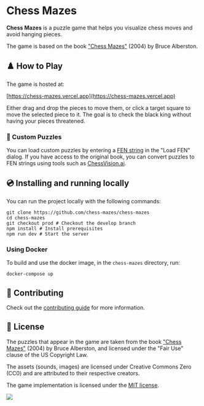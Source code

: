 # Chess Mazes

**Chess Mazes** is a puzzle game that helps you visualize chess moves and avoid hanging pieces.

The game is based on the book ["Chess Mazes"](https://www.amazon.com/Chess-Mazes-Kind-Puzzle-Everyone/dp/1888690232) (2004) by Bruce Alberston.

## ♟️ How to Play

The game is hosted at:

[https://chess-mazes.vercel.app](https://chess-mazes.vercel.app)

Either drag and drop the pieces to move them, or click a target square to move the selected piece to it. The goal is to check the black king without having your pieces threatened.

### 🧩 Custom Puzzles

You can load custom puzzles by entering a [FEN string](https://en.wikipedia.org/wiki/Forsyth%E2%80%93Edwards_Notation) in the "Load FEN" dialog. If you have access to the original book, you can convert puzzles to FEN strings using tools such as [ChessVision.ai](https://chessvision.ai/).

## 💿 Installing and running locally

You can run the project locally with the following commands:

```
git clone https://github.com/chess-mazes/chess-mazes
cd chess-mazes
git checkout prod # Checkout the develop branch
npm install # Install prerequisites
npm run dev # Start the server
```

### Using Docker

To build and use the docker image, in the `chess-mazes` directory, run:

```
docker-compose up
```

## 🤝 Contributing

Check out the [contributing guide](CONTRIBUTING.md) for more information.

## 📜 License

The puzzles that appear in the game are taken from the book ["Chess Mazes"](https://www.amazon.com/Chess-Mazes-Kind-Puzzle-Everyone/dp/1888690232) (2004) by Bruce Alberston, and licensed under the "Fair Use" clause of the US Copyright Law.

The assets (sounds, images) are licensed under Creative Commons Zero (CC0) and are attributed to their respective creators.

The game implementation is licensed under the [MIT license](https://opensource.org/license/mit/).

![](https://images.ctfassets.net/e5382hct74si/78Olo8EZRdUlcDUFQvnzG7/fa4cdb6dc04c40fceac194134788a0e2/1618983297-powered-by-vercel.svg)
